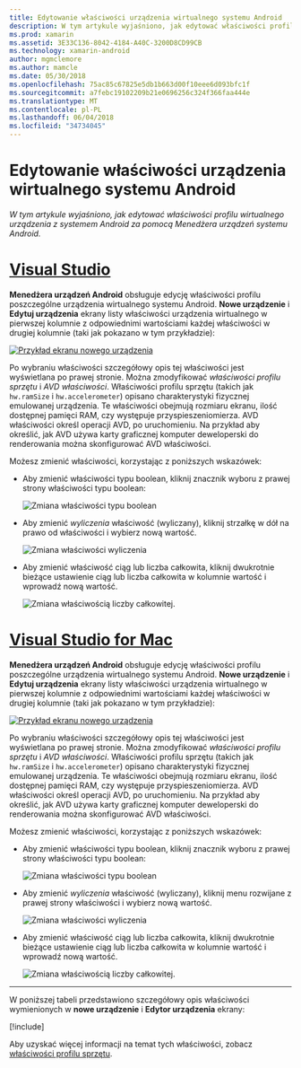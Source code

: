 ```yaml
---
title: Edytowanie właściwości urządzenia wirtualnego systemu Android
description: W tym artykule wyjaśniono, jak edytować właściwości profilu wirtualnego urządzenia z systemem Android za pomocą Menedżera urządzeń systemu Android.
ms.prod: xamarin
ms.assetid: 3E33C136-8042-4184-A40C-3200D8CD99CB
ms.technology: xamarin-android
author: mgmclemore
ms.author: mamcle
ms.date: 05/30/2018
ms.openlocfilehash: 75ac85c67825e5db1b663d00f10eee6d093bfc1f
ms.sourcegitcommit: a7febc19102209b21e0696256c324f366faa444e
ms.translationtype: MT
ms.contentlocale: pl-PL
ms.lasthandoff: 06/04/2018
ms.locfileid: "34734045"
---
```

# <a name="editing-android-virtual-device-properties"></a>Edytowanie właściwości urządzenia wirtualnego systemu Android

_W tym artykule wyjaśniono, jak edytować właściwości profilu wirtualnego urządzenia z systemem Android za pomocą Menedżera urządzeń systemu Android._


# <a name="visual-studiotabvswin"></a>[Visual Studio](#tab/vswin)

**Menedżera urządzeń Android** obsługuje edycję właściwości profilu poszczególne urządzenia wirtualnego systemu Android. **Nowe urządzenie** i **Edytuj urządzenia** ekrany listy właściwości urządzenia wirtualnego w pierwszej kolumnie z odpowiednimi wartościami każdej właściwości w drugiej kolumnie (taki jak pokazano w tym przykładzie): 

[![Przykład ekranu nowego urządzenia](device-properties-images/win/01-new-device-editor-sml.png)](device-properties-images/win/01-new-device-editor.png#lightbox)

Po wybraniu właściwości szczegółowy opis tej właściwości jest wyświetlana po prawej stronie. Można zmodyfikować *właściwości profilu sprzętu* i *AVD właściwości*. Właściwości profilu sprzętu (takich jak `hw.ramSize` i `hw.accelerometer`) opisano charakterystyki fizycznej emulowanej urządzenia. Te właściwości obejmują rozmiaru ekranu, ilość dostępnej pamięci RAM, czy występuje przyspieszeniomierza. AVD właściwości określ operacji AVD, po uruchomieniu. Na przykład aby określić, jak AVD używa karty graficznej komputer deweloperski do renderowania można skonfigurować AVD właściwości.

Możesz zmienić właściwości, korzystając z poniższych wskazówek:

-   Aby zmienić właściwości typu boolean, kliknij znacznik wyboru z prawej strony właściwości typu boolean:

    ![Zmiana właściwości typu boolean](device-properties-images/win/02-boolean-value.png)

-   Aby zmienić *wyliczenia* właściwość (wyliczany), kliknij strzałkę w dół na prawo od właściwości i wybierz nową wartość.

    ![Zmiana właściwości wyliczenia](device-properties-images/win/04-enum-value.png)

-   Aby zmienić właściwość ciąg lub liczba całkowita, kliknij dwukrotnie bieżące ustawienie ciąg lub liczba całkowita w kolumnie wartość i wprowadź nową wartość.

    ![Zmiana właściwością liczby całkowitej.](device-properties-images/win/03-integer-value.png)


# <a name="visual-studio-for-mactabvsmac"></a>[Visual Studio for Mac](#tab/vsmac)

**Menedżera urządzeń Android** obsługuje edycję właściwości profilu poszczególne urządzenia wirtualnego systemu Android. **Nowe urządzenie** i **Edytuj urządzenia** ekrany listy właściwości urządzenia wirtualnego w pierwszej kolumnie z odpowiednimi wartościami każdej właściwości w drugiej kolumnie (taki jak pokazano w tym przykładzie): 

[![Przykład ekranu nowego urządzenia](device-properties-images/mac/01-new-device-editor-sml.png)](device-properties-images/mac/01-new-device-editor.png#lightbox)

Po wybraniu właściwości szczegółowy opis tej właściwości jest wyświetlana po prawej stronie. Można zmodyfikować *właściwości profilu sprzętu* i *AVD właściwości*. Właściwości profilu sprzętu (takich jak `hw.ramSize` i `hw.accelerometer`) opisano charakterystyki fizycznej emulowanej urządzenia. Te właściwości obejmują rozmiaru ekranu, ilość dostępnej pamięci RAM, czy występuje przyspieszeniomierza. AVD właściwości określ operacji AVD, po uruchomieniu. Na przykład aby określić, jak AVD używa karty graficznej komputer deweloperski do renderowania można skonfigurować AVD właściwości.

Możesz zmienić właściwości, korzystając z poniższych wskazówek:

-   Aby zmienić właściwości typu boolean, kliknij znacznik wyboru z prawej strony właściwości typu boolean:

    ![Zmiana właściwości typu boolean](device-properties-images/mac/02-boolean-value.png)

-   Aby zmienić *wyliczenia* właściwość (wyliczany), kliknij menu rozwijane z prawej strony właściwości i wybierz nową wartość.

    ![Zmiana właściwości wyliczenia](device-properties-images/mac/04-enum-value.png)

-   Aby zmienić właściwość ciąg lub liczba całkowita, kliknij dwukrotnie bieżące ustawienie ciąg lub liczba całkowita w kolumnie wartość i wprowadź nową wartość.

    ![Zmiana właściwością liczby całkowitej.](device-properties-images/mac/03-integer-value.png)

-----

W poniższej tabeli przedstawiono szczegółowy opis właściwości wymienionych w **nowe urządzenie** i **Edytor urządzenia** ekrany:

[!include[](~/android/includes/emulator-properties.md)]

Aby uzyskać więcej informacji na temat tych właściwości, zobacz [właściwości profilu sprzętu](https://developer.android.com/studio/run/managing-avds.html#hpproperties).

